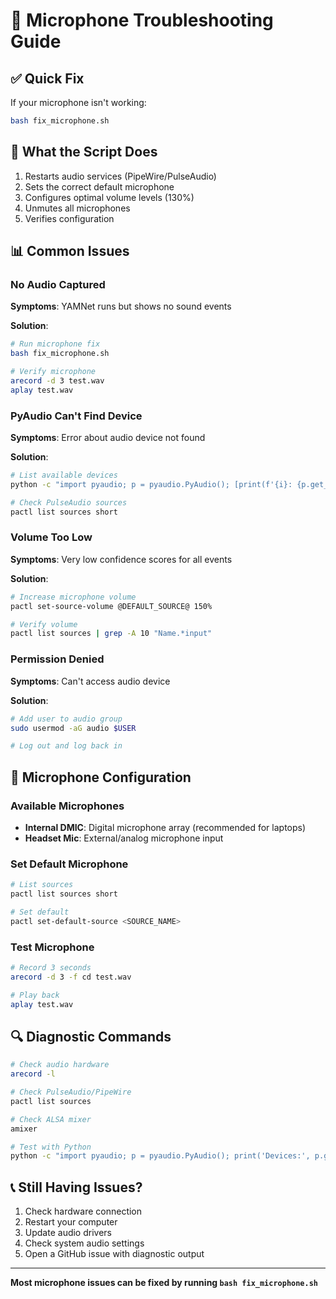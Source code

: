 # 🎤 Microphone Troubleshooting Guide

## ✅ Quick Fix

If your microphone isn't working:

```bash
bash fix_microphone.sh
```

## 🔧 What the Script Does

1. Restarts audio services (PipeWire/PulseAudio)
2. Sets the correct default microphone
3. Configures optimal volume levels (130%)
4. Unmutes all microphones
5. Verifies configuration

## 📊 Common Issues

### No Audio Captured

**Symptoms**: YAMNet runs but shows no sound events

**Solution**:
```bash
# Run microphone fix
bash fix_microphone.sh

# Verify microphone
arecord -d 3 test.wav
aplay test.wav
```

### PyAudio Can't Find Device

**Symptoms**: Error about audio device not found

**Solution**:
```bash
# List available devices
python -c "import pyaudio; p = pyaudio.PyAudio(); [print(f'{i}: {p.get_device_info_by_index(i)[\"name\"]}') for i in range(p.get_device_count())]"

# Check PulseAudio sources
pactl list sources short
```

### Volume Too Low

**Symptoms**: Very low confidence scores for all events

**Solution**:
```bash
# Increase microphone volume
pactl set-source-volume @DEFAULT_SOURCE@ 150%

# Verify volume
pactl list sources | grep -A 10 "Name.*input"
```

### Permission Denied

**Symptoms**: Can't access audio device

**Solution**:
```bash
# Add user to audio group
sudo usermod -aG audio $USER

# Log out and log back in
```

## 🎯 Microphone Configuration

### Available Microphones

- **Internal DMIC**: Digital microphone array (recommended for laptops)
- **Headset Mic**: External/analog microphone input

### Set Default Microphone

```bash
# List sources
pactl list sources short

# Set default
pactl set-default-source <SOURCE_NAME>
```

### Test Microphone

```bash
# Record 3 seconds
arecord -d 3 -f cd test.wav

# Play back
aplay test.wav
```

## 🔍 Diagnostic Commands

```bash
# Check audio hardware
arecord -l

# Check PulseAudio/PipeWire
pactl list sources

# Check ALSA mixer
amixer

# Test with Python
python -c "import pyaudio; p = pyaudio.PyAudio(); print('Devices:', p.get_device_count())"
```

## 📞 Still Having Issues?

1. Check hardware connection
2. Restart your computer
3. Update audio drivers
4. Check system audio settings
5. Open a GitHub issue with diagnostic output

---

**Most microphone issues can be fixed by running `bash fix_microphone.sh`**


